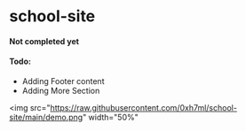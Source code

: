 # school-site
#### Not completed yet
#### Todo:
- Adding Footer content
- Adding More Section

<img src="https://raw.githubusercontent.com/0xh7ml/school-site/main/demo.png" width="50%"
